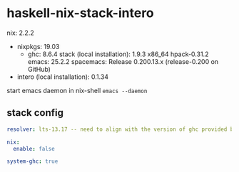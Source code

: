# haskell-nix-stack-intero

nix: 2.2.2
  - nixpkgs: 19.03
    - ghc: 8.6.4
stack (local installation): 1.9.3 x86_64 hpack-0.31.2
emacs: 25.2.2
spacemacs: Release 0.200.13.x (release-0.200 on GitHub)
  - intero (local installation): 0.1.34

start emacs daemon in nix-shell `emacs --daemon`

## stack config

```yaml
resolver: lts-13.17 -- need to align with the version of ghc provided by nix

nix:
  enable: false

system-ghc: true
```
